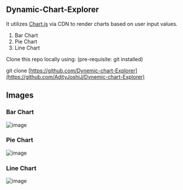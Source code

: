 ## Dynamic-Chart-Explorer

It utilizes [Chart.js](https://www.chartjs.org/docs/latest/) via CDN to render charts based on user input values.

1. Bar Chart
2. Pie Chart
3. Line Chart

Clone this repo locally using: (pre-requisite: git installed)

git clone [https://github.com/Dynemic-chart-Explorer](https://github.com/AdityJoshiJ/Dynemic-chart-Explorer)


## Images

### Bar Chart
![image](https://github.com/Atharva-3000/GDSC-Cohort/assets/72994819/8f0b355b-73dd-4a1c-a17a-0f19bd1c5d40)

### Pie Chart
![image](https://github.com/Atharva-3000/GDSC-Cohort/assets/72994819/883fac9b-fc2d-495b-9df2-4697785c8689)

### Line Chart
![image](https://github.com/Atharva-3000/GDSC-Cohort/assets/72994819/748f912e-49a4-4b8c-9772-50a12d7fe3e1)
